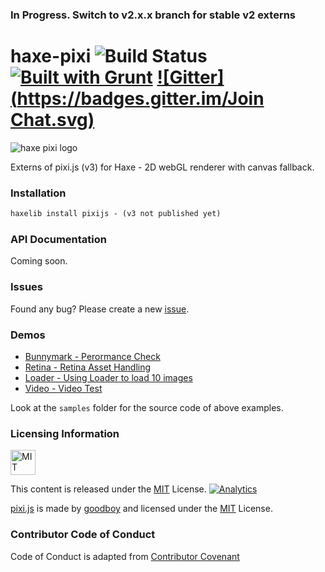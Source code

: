 ### In Progress. Switch to v2.x.x branch for stable v2 externs ###

# haxe-pixi ![Build Status](https://travis-ci.org/adireddy/haxe-pixi.svg?branch=master) [![Built with Grunt](https://cdn.gruntjs.com/builtwith.png)](http://gruntjs.com/) [![Gitter](https://badges.gitter.im/Join Chat.svg)](https://gitter.im/adireddy/haxe-pixi?utm_source=badge&utm_medium=badge&utm_campaign=pr-badge&utm_content=badge)
![haxe pixi logo](https://raw.githubusercontent.com/adireddy/haxe-pixi/master/logo.png)

Externs of pixi.js (v3) for Haxe - 2D webGL renderer with canvas fallback.

### Installation ###

```haxe
haxelib install pixijs - (v3 not published yet)
```
### API Documentation ###

Coming soon.

### Issues ###

Found any bug? Please create a new [issue](https://github.com/adireddy/haxe-pixi/issues/new).

### Demos ###

* [Bunnymark - Perormance Check](http://adireddy.github.io/demos/haxe-pixi/v3/bunnymark.html)
* [Retina - Retina Asset Handling](http://adireddy.github.io/demos/haxe-pixi/v3/retina.html)
* [Loader - Using Loader to load 10 images](http://adireddy.github.io/demos/haxe-pixi/v3/loader.html)
* [Video - Video Test](http://adireddy.github.io/demos/haxe-pixi/v3/video.html)

Look at the `samples` folder for the source code of above examples.

### Licensing Information ###

<a rel="license" href="http://opensource.org/licenses/MIT">
<img alt="MIT license" height="40" src="http://upload.wikimedia.org/wikipedia/commons/c/c3/License_icon-mit.svg" /></a>

This content is released under the [MIT](http://opensource.org/licenses/MIT) License. [![Analytics](https://ga-beacon.appspot.com/UA-31531781-2/haxe-pixi/)](https://github.com/igrigorik/ga-beacon)

[pixi.js](https://github.com/GoodBoyDigital/pixi.js) is made by [goodboy](http://www.goodboydigital.com/) and licensed under the [MIT](http://opensource.org/licenses/MIT) License.

### Contributor Code of Conduct ###

Code of Conduct is adapted from [Contributor Covenant](http://contributor-covenant.org/version/1/0/0/)
